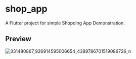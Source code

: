 # shop_app

A Flutter project for simple Shopoing App Demonstration.

## Preview

![331480867_926914595006654_4389786701519086726_n](https://user-images.githubusercontent.com/85961517/220825622-900e95bf-238e-4916-8dfa-fd60c4ff0d3f.jpg)

